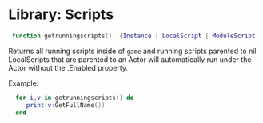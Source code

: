 # Library: Scripts

```lua
 function getrunningscripts(): {Instance | LocalScript | ModuleScript | Script}
```

Returns all running scripts inside of `game` and running scripts parented to nil
LocalScripts that are parented to an Actor will automatically run under the Actor without the .Enabled property.

Example:

```lua
  for i,v in getrunningscripts() do
     print(v:GetFullName())
  end
```
